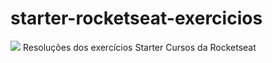 # starter-rocketseat-exercicios
![](/docs/screenshot.jpg)
Resoluções dos exercícios Starter Cursos da Rocketseat
